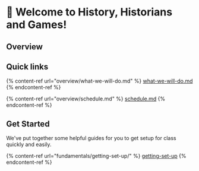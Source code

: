 # 👋 Welcome to History, Historians and Games!

## Overview



## Quick links

{% content-ref url="overview/what-we-will-do.md" %}
[what-we-will-do.md](overview/what-we-will-do.md)
{% endcontent-ref %}

{% content-ref url="overview/schedule.md" %}
[schedule.md](overview/schedule.md)
{% endcontent-ref %}

## Get Started

We've put together some helpful guides for you to get setup for class quickly and easily.

{% content-ref url="fundamentals/getting-set-up/" %}
[getting-set-up](fundamentals/getting-set-up/)
{% endcontent-ref %}
